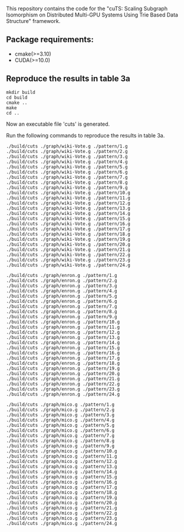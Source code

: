 This repository contains the code for the "cuTS: Scaling Subgraph Isomorphism on Distributed Multi-GPU Systems Using Trie Based Data Structure" framework. 

## Package requirements:
* cmake(>=3.10)
* CUDA(>=10.0)
    
## Reproduce the results in table 3a
    
    mkdir build
    cd build
    cmake ..
    make
    cd ..

Now an executable file 'cuts' is generated. 

Run the following commands to reproduce the results in table 3a.
    
    ./build/cuts ./graph/wiki-Vote.g ./pattern/1.g
    ./build/cuts ./graph/wiki-Vote.g ./pattern/2.g
    ./build/cuts ./graph/wiki-Vote.g ./pattern/3.g
    ./build/cuts ./graph/wiki-Vote.g ./pattern/4.g
    ./build/cuts ./graph/wiki-Vote.g ./pattern/5.g
    ./build/cuts ./graph/wiki-Vote.g ./pattern/6.g
    ./build/cuts ./graph/wiki-Vote.g ./pattern/7.g
    ./build/cuts ./graph/wiki-Vote.g ./pattern/8.g
    ./build/cuts ./graph/wiki-Vote.g ./pattern/9.g
    ./build/cuts ./graph/wiki-Vote.g ./pattern/10.g
    ./build/cuts ./graph/wiki-Vote.g ./pattern/11.g
    ./build/cuts ./graph/wiki-Vote.g ./pattern/12.g
    ./build/cuts ./graph/wiki-Vote.g ./pattern/13.g
    ./build/cuts ./graph/wiki-Vote.g ./pattern/14.g
    ./build/cuts ./graph/wiki-Vote.g ./pattern/15.g
    ./build/cuts ./graph/wiki-Vote.g ./pattern/16.g
    ./build/cuts ./graph/wiki-Vote.g ./pattern/17.g
    ./build/cuts ./graph/wiki-Vote.g ./pattern/18.g
    ./build/cuts ./graph/wiki-Vote.g ./pattern/19.g
    ./build/cuts ./graph/wiki-Vote.g ./pattern/20.g
    ./build/cuts ./graph/wiki-Vote.g ./pattern/21.g
    ./build/cuts ./graph/wiki-Vote.g ./pattern/22.g
    ./build/cuts ./graph/wiki-Vote.g ./pattern/23.g
    ./build/cuts ./graph/wiki-Vote.g ./pattern/24.g

    ./build/cuts ./graph/enron.g ./pattern/1.g
    ./build/cuts ./graph/enron.g ./pattern/2.g
    ./build/cuts ./graph/enron.g ./pattern/3.g
    ./build/cuts ./graph/enron.g ./pattern/4.g
    ./build/cuts ./graph/enron.g ./pattern/5.g
    ./build/cuts ./graph/enron.g ./pattern/6.g
    ./build/cuts ./graph/enron.g ./pattern/7.g
    ./build/cuts ./graph/enron.g ./pattern/8.g
    ./build/cuts ./graph/enron.g ./pattern/9.g
    ./build/cuts ./graph/enron.g ./pattern/10.g
    ./build/cuts ./graph/enron.g ./pattern/11.g
    ./build/cuts ./graph/enron.g ./pattern/12.g
    ./build/cuts ./graph/enron.g ./pattern/13.g
    ./build/cuts ./graph/enron.g ./pattern/14.g
    ./build/cuts ./graph/enron.g ./pattern/15.g
    ./build/cuts ./graph/enron.g ./pattern/16.g
    ./build/cuts ./graph/enron.g ./pattern/17.g
    ./build/cuts ./graph/enron.g ./pattern/18.g
    ./build/cuts ./graph/enron.g ./pattern/19.g
    ./build/cuts ./graph/enron.g ./pattern/20.g
    ./build/cuts ./graph/enron.g ./pattern/21.g
    ./build/cuts ./graph/enron.g ./pattern/22.g
    ./build/cuts ./graph/enron.g ./pattern/23.g
    ./build/cuts ./graph/enron.g ./pattern/24.g

    ./build/cuts ./graph/mico.g ./pattern/1.g
    ./build/cuts ./graph/mico.g ./pattern/2.g
    ./build/cuts ./graph/mico.g ./pattern/3.g
    ./build/cuts ./graph/mico.g ./pattern/4.g
    ./build/cuts ./graph/mico.g ./pattern/5.g
    ./build/cuts ./graph/mico.g ./pattern/6.g
    ./build/cuts ./graph/mico.g ./pattern/7.g
    ./build/cuts ./graph/mico.g ./pattern/8.g
    ./build/cuts ./graph/mico.g ./pattern/9.g
    ./build/cuts ./graph/mico.g ./pattern/10.g
    ./build/cuts ./graph/mico.g ./pattern/11.g
    ./build/cuts ./graph/mico.g ./pattern/12.g
    ./build/cuts ./graph/mico.g ./pattern/13.g
    ./build/cuts ./graph/mico.g ./pattern/14.g
    ./build/cuts ./graph/mico.g ./pattern/15.g
    ./build/cuts ./graph/mico.g ./pattern/16.g
    ./build/cuts ./graph/mico.g ./pattern/17.g
    ./build/cuts ./graph/mico.g ./pattern/18.g
    ./build/cuts ./graph/mico.g ./pattern/19.g
    ./build/cuts ./graph/mico.g ./pattern/20.g
    ./build/cuts ./graph/mico.g ./pattern/21.g
    ./build/cuts ./graph/mico.g ./pattern/22.g
    ./build/cuts ./graph/mico.g ./pattern/23.g
    ./build/cuts ./graph/mico.g ./pattern/24.g
    

